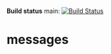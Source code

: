 **Build status**
main: 
[![Build Status](https://travis-ci.com/mrdnctrk/messages.svg?branch=main)](https://travis-ci.com/mrdnctrk/messages)

# messages
